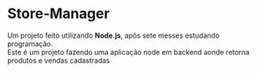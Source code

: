 # Store-Manager

<p> 
  Um projeto feito utilizando <b>Node.js</b>, após sete messes estudando programação.
  <br>Este é um projeto fazendo uma aplicação node em backend aonde retorna produtos e vendas cadastradas
</p>
